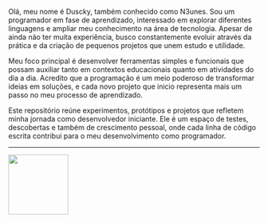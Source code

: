 Olá, meu nome é Duscky, também conhecido como N3unes. Sou um programador em fase de aprendizado, interessado em explorar diferentes linguagens e ampliar meu conhecimento na área de tecnologia. Apesar de ainda não ter muita experiência, busco constantemente evoluir através da prática e da criação de pequenos projetos que unem estudo e utilidade.

Meu foco principal é desenvolver ferramentas simples e funcionais que possam auxiliar tanto em contextos educacionais quanto em atividades do dia a dia. Acredito que a programação é um meio poderoso de transformar ideias em soluções, e cada novo projeto que inicio representa mais um passo no meu processo de aprendizado.

Este repositório reúne experimentos, protótipos e projetos que refletem minha jornada como desenvolvedor iniciante. Ele é um espaço de testes, descobertas e também de crescimento pessoal, onde cada linha de código escrita contribui para o meu desenvolvimento como programador.

---
 
<img src="https://media4.giphy.com/media/v1.Y2lkPTZjMDliOTUyejNtZGNubzN0cXEwcXNmcnI0MGVyczhkdnoyNzB1b3hsMW83NHo1ayZlcD12MV9pbnRlcm5hbF9naWZfYnlfaWQmY3Q/7Cr71vflxfGFO/giphy.gif" width="120">
